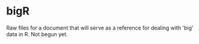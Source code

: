 # bigR

Raw files for a document that will serve as a reference for dealing with 'big' data in R. Not begun yet. 
